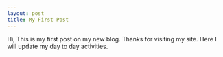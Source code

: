 ```yaml
---
layout: post
title: My First Post
---
```


Hi, This is my first post on my new blog. Thanks for visiting my site. Here I will update my day to day activities.

